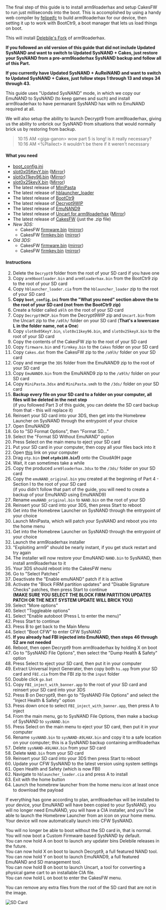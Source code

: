 The final step of this guide is to install arm9loaderhax and setup CakesFW to run just milliseconds into the boot. This is accomplished by using a handy web compiler by [felipejfc](https://gbatemp.net/threads/416385/) to build arm9loaderhax for our device, then setting it up to work with BootCtr9, a boot manager that lets us load things on boot.

This will install [Delebile's Fork](https://github.com/delebile/arm9loaderhax) of arm9loaderhax.

**If you followed an old version of this guide that did not include Updated SysNAND and want to switch to Updated SysNAND + Cakes, just restore your SysNAND from a pre-arm9loaderhax SysNAND backup and follow all of this Part.**

**If you currently have Updated SysNAND + AuReiNAND and want to switch to Updated SysNAND + Cakes, just follow steps 1 through 13 and steps 34 through 43.**

This guide uses "Updated SysNAND" mode, in which we copy our EmuNAND to SysNAND (to keep games and such) and install arm9loaderhax to have permanant SysNAND hax with no EmuNAND required at all.

We will also setup the ability to launch Decrypt9 from arm9loaderhax, giving us the ability to unbrick our SysNAND from situations that would normally brick us by restoring from backup.

> 10:15 AM \<giga-ganon> wow part 5 is long! is it really necessary?    
> 10:16 AM <%Plailect> it wouldn't be there if it weren't necessary

#### What you need

* [boot_config.ini](https://gist.github.com/Plailect/66566928c286de6ecf61)
* [slot0x05KeyY.bin](https://mega.nz/#!E9VDBApA!QJandFwHWGSGM6SRRwlUodL63ynKrYY9rJp98YXy6Ss) ([Mirror](https://drive.google.com/file/d/0BzPfvjeuhqoDekc3YVVjN3dUTWs/view?usp=sharing))
* [slot0x11key96.bin](https://mega.nz/#!IgdFVJiK!TTdhiZ25uxoWlciIySVOynTcHCh8Oyp9JQMzu4opPy4) ([Mirror](https://drive.google.com/file/d/0BzPfvjeuhqoDZzB5dUhtMjlfcnc/view?usp=sharing))
* [slot0x25keyX.bin](https://mega.nz/#!BoFyzbzT!95N9tJXAi8BfPUzlbwuZC8r8S6Sq6oy-UfuAZz3LhHo) ([Mirror](https://drive.google.com/file/d/0BzPfvjeuhqoDZ1VNUHpQd2owUlE/view?usp=sharing))
* The latest release of [MiniPasta](https://github.com/d0k3/MiniPasta/releases)
* The latest release of [hblauncher_loader](https://github.com/yellows8/hblauncher_loader/releases)
* The latest release of [BootCtr9](https://github.com/hartmannaf/BootCtr9/releases/)
* The latest release of [Decrypt9WIP](https://github.com/d0k3/Decrypt9WIP/releases)
* The latest release of [EmuNAND9](https://github.com/d0k3/EmuNAND9/releases)
* The latest release of [Uncart for arm9loaderhax](https://mega.nz/#!R9NBiLxS!3au14JJNgpp2mXDvRsiutmHGCVLcAodjeCAP86Nb0bw) ([Mirror](https://drive.google.com/file/d/0BzPfvjeuhqoDNEJtczFyUUd5M2M/view?usp=sharing))
* The latest release of [CakesFW](https://github.com/mid-kid/CakesForeveryWan/releases) (just the .zip file)
* *New 3DS:* 
    + CakesFW [firmware.bin](https://mega.nz/#!1xdnWDjR!dgy0Vs2VjuJsL23axRYIlAKeLctbYzyQBEvVwh6T-Zw) ([mirror](https://drive.google.com/open?id=0BzPfvjeuhqoDR3VUY1BQTjloSDA))
    + CakesFW [firmkey.bin](https://mega.nz/#!VtdAlB7C!w5aZdVoDjaSYSJao0u9a-La6CoY2mWzjLVFzRvT8MmA) ([mirror](https://drive.google.com/file/d/0BzPfvjeuhqoDOHlpR2t4S2ZlTlU/view?usp=sharing))
* *Old 3DS:* 
    + CakesFW [firmware.bin](https://mega.nz/#!5kFDTa6Q!xhiYtPIkXoaRlfp65DmHXjXLFW6_-OWodpUqvOtLGtc) ([mirror](https://drive.google.com/file/d/0BzPfvjeuhqoDSW5mOVREcWE0Q2c/view?usp=sharing))
    + CakesFW [firmkey.bin](https://mega.nz/#!htlGzArZ!AianutIfa4K-WtGfrVZNjDSCL_LaykJwGD20aMxDXtc) ([mirror](https://drive.google.com/file/d/0BzPfvjeuhqoDSXRhMlRfNU5OdTA/view?usp=sharing))

#### Instructions

2. Delete the `Decrypt9` folder from the root of your SD card if you have one
2. Copy `arm9bootloader.bin` and `arm9loaderhax.bin` from the BootCtr9 zip to the root of your SD card
3. Copy `hblauncher_loader.cia` from the `hblauncher_loader` zip to the root of your SD card
3. **Copy `boot_config.ini` from the "What you need" section above the to the root of your SD card (not from the BootCtr9 zip)**
4. Create a folder called `a9lh` on the root of your SD card
7. Copy `Decrypt9WIP.bin` from the Decrypt9WIP zip and `Uncart.bin` from the Uncart zip to the `/a9lh/` folder on your SD card (**That's a lowercase L in the folder name, not a One**)
1. Copy `slot0x05KeyY.bin`, `slot0x11key96.bin`, and `slot0x25keyX.bin` to the root of your SD card
2. Copy the contents of the CakesFW zip to the root of your SD card
3. Copy `firmware.bin` and `firmkey.bin` to the `Cakes` folder on your SD card
7. Copy `Cakes.dat` from the CakesFW zip to the `/a9lh/` folder on your SD card
1. Copy and merge the `3DS` folder from the EmuNAND9 zip to the root of your SD card
2. Copy `EmuNAND9.bin` from the EmuNAND9 zip to the `/a9lh/` folder on your SD card
12. Copy `MiniPasta.3dsx` and `MiniPasta.smdh` to the `/3ds/` folder on your SD card
3. **Backup every file on your SD card to a folder on your computer, all files will be deleted in the next step**    
(if you followed Part 3 of this guide, you can delete the SD card backup from that - this will replace it)
2. Reinsert your SD card into your 3DS, then get into the Homebrew Launcher on SysNAND through the entrypoint of your choice
3. Open EmuNAND9
4. Go to "SD Format Options", then "Format SD..."
5. Select the "Format SD Without EmuNAND" option
6. Press Select on the main menu to eject your SD card
9. Put your SD card in your computer, then copy all your files back into it
8. Open [this](https://felipejfc.com/a9lh) link on your computer
9. Drag `otp.bin` **(not `otp0x108.bin`!)** onto the CloudA9H page
10. Wait, it can sometimes take a while
11. Copy the produced `arm9loaderhax.3dsx` to the `/3ds/` folder on your SD card
1. Copy the `emuNAND_original.bin` you created at the beginning of Part 4 - Section I to the root of your SD card    
(if you didn't follow that part of the guide, you will need to create a backup of your EmuNAND using EmuNAND9)
1. Rename `emuNAND_original.bin` to `NAND.bin` on the root of your SD
12. Reinsert your SD card into your 3DS, then press Start to reboot
13. Get into the Homebrew Launcher on SysNAND through the entrypoint of your choice
13. Launch MiniPasta, which will patch your SysNAND and reboot you into the home menu
14. Get into the Homebrew Launcher on SysNAND through the entrypoint of your choice
13. Launch the arm9loaderhax installer
14. "Exploiting arm9" should be nearly instant, if you get stuck restart and try again
15. The installer will now restore your EmuNAND `NAND.bin` to SysNAND, then install arm9loaderhax to it
16. Your 3DS should reboot into the CakesFW menu
17. Go to "Select Patches"
15. Deactivate the "Enable emuNAND" patch if it is active
14. Activate the "Block FIRM partition updates" and "Disable Signature Checks" patches, then press Start to continue     
**(MAKE SURE YOU SELECT THE BLOCK FIRM PARTITION UPDATES PATCH OR THE NEXT SYSTEM UPDATE WILL BRICK YOU)**
15. Select "More options"
16. Select "Toggleable options"
17. Select "Enable autoboot (Press L to enter the menu)"
18. Press Start to continue
19. Press B to get back to the Main Menu
15. Select "Boot CFW" to enter CFW SysNAND
15. **If you already had FBI injected into EmuNAND, then steps 46 through 52 are not needed**
11. Reboot, then open Decrypt9 from arm9loaderhax by holding X on boot
12. Go to "SysNAND File Options", then select the "Dump Health & Safety" option
12. Press Select to eject your SD card, then put it in your computer
13. Extract Universal Inject Generater, then copy both `hs.app` from your SD card and `FBI.cia` from the FBI zip to the `input` folder
14. Double click `go.bat`
15. Copy `FBI_inject_with_banner.app` to the root of your SD card and reinsert your SD card into your 3DS
16. Press B on Decrypt9, then go to "SysNAND File Options" and select the "Inject Health & Safety" option
17. Press down once to select `FBI_inject_with_banner.app`, then press A to inject
15. From the main menu, go to SysNAND File Options, then make a backup of SysNAND to `sysNAND.bin`
14. Press Select on the main menu to eject your SD card, then put it in your computer
17. Rename `sysNAND.bin` to `sysNAND-A9LHAX.bin` and copy it to a safe location on your computer; this is a SysNAND backup containing arm9loaderhax
15. Delete `sysNAND-A9LHAX.bin` from your SD card
15. Delete `NAND.bin` from your SD card
7. Reinsert your SD card into your 3DS then press Start to reboot
6. Update your CFW SysNAND to the latest version using system settings
8. Open Health and Safety (which is now FBI)
9. Navigate to `hblauncher_loader.cia` and press A to install
10. Exit with the home button
10. Launch the homebrew launcher from the home menu icon at least once to download the payload

If everything has gone according to plan, arm9loaderhax will be installed to your device, your EmuNAND will have been copied to your SysNAND, you will no longer need EmuNAND, you will have a CIA installer, and you'll be able to launch the Homebrew Launcher from an icon on your home menu. Your device will now automatically launch into CFW SysNAND.

You will no longer be able to boot without the SD card in, that is normal.    
You will now boot a Custom Firmware based SysNAND by default.    
You can now hold A on boot to launch any updater bins Delebile releases in the future.    
You can now hold X on boot to launch Decrypt9, a full featured NAND tool.    
You can now hold Y on boot to launch EmuNAND9, a full featured EmuNAND and SD management tool.    
You can now hold B on boot to launch Uncart, a tool for converting a physical game cart to an installable CIA file.    
You can now hold L on boot to enter the CakesFW menu.

You can remove any extra files from the root of the SD card that are not in the image.

![SD Card](http://i.imgur.com/nDMXVDa.png)